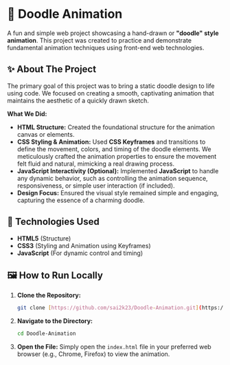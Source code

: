 # 🎨 Doodle Animation

A fun and simple web project showcasing a hand-drawn or **"doodle" style animation**. This project was created to practice and demonstrate fundamental animation techniques using front-end web technologies.

## ✨ About The Project

The primary goal of this project was to bring a static doodle design to life using code. We focused on creating a smooth, captivating animation that maintains the aesthetic of a quickly drawn sketch.

**What We Did:**

* **HTML Structure:** Created the foundational structure for the animation canvas or elements.
* **CSS Styling & Animation:** Used **CSS Keyframes** and transitions to define the movement, colors, and timing of the doodle elements. We meticulously crafted the animation properties to ensure the movement felt fluid and natural, mimicking a real drawing process.
* **JavaScript Interactivity (Optional):** Implemented **JavaScript** to handle any dynamic behavior, such as controlling the animation sequence, responsiveness, or simple user interaction (if included).
* **Design Focus:** Ensured the visual style remained simple and engaging, capturing the essence of a charming doodle.

## 🚀 Technologies Used

* **HTML5** (Structure)
* **CSS3** (Styling and Animation using Keyframes)
* **JavaScript** (For dynamic control and timing)

## 🖼️ How to Run Locally

1.  **Clone the Repository:**
    ```bash
    git clone [https://github.com/sai2k23/Doodle-Animation.git](https://github.com/sai2k23/Doodle-Animation.git)
    ```
2.  **Navigate to the Directory:**
    ```bash
    cd Doodle-Animation
    ```
3.  **Open the File:**
    Simply open the `index.html` file in your preferred web browser (e.g., Chrome, Firefox) to view the animation.
